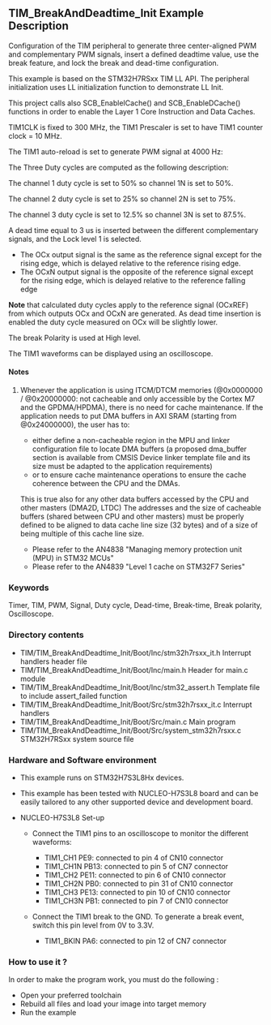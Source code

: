 ## <b>TIM_BreakAndDeadtime_Init Example Description</b>

Configuration of the TIM peripheral to
generate three center-aligned PWM and complementary PWM signals,
insert a defined deadtime value,
use the break feature,
and lock the break and dead-time configuration.

This example is based on the STM32H7RSxx TIM LL API. The peripheral initialization
uses LL initialization function to demonstrate LL Init.

This project calls also SCB_EnableICache() and SCB_EnableDCache() functions in order to enable
the Layer 1 Core Instruction and Data Caches.

TIM1CLK is fixed to 300 MHz, the TIM1 Prescaler is set to have
TIM1 counter clock = 10 MHz.

The TIM1 auto-reload is set to generate PWM signal at 4000 Hz:

The Three Duty cycles are computed as the following description:

The channel 1 duty cycle is set to 50% so channel 1N is set to 50%.

The channel 2 duty cycle is set to 25% so channel 2N is set to 75%.

The channel 3 duty cycle is set to 12.5% so channel 3N is set to 87.5%.

A dead time equal to 3 us is inserted between
the different complementary signals, and the Lock level 1 is selected.

  - The OCx output signal is the same as the reference signal except for the rising edge,
    which is delayed relative to the reference rising edge.
  - The OCxN output signal is the opposite of the reference signal except for the rising
    edge, which is delayed relative to the reference falling edge

**Note** that calculated duty cycles apply to the reference signal (OCxREF) from
which outputs OCx and OCxN are generated. As dead time insertion is enabled the
duty cycle measured on OCx will be slightly lower.

The break Polarity is used at High level.

The TIM1 waveforms can be displayed using an oscilloscope.

#### <b>Notes</b>

 1. Whenever the application is using ITCM/DTCM memories (@0x0000000 / @0x20000000: not cacheable and only accessible
    by the Cortex M7 and the GPDMA/HPDMA), there is no need for cache maintenance.
    If the application needs to put DMA buffers in AXI SRAM (starting from @0x24000000), the user has to:
    - either define a non-cacheable region in the MPU and linker configuration file to locate DMA buffers
      (a proposed dma_buffer section is available from CMSIS Device linker template file and its size must
      be adapted to the application requirements)
    - or to ensure cache maintenance operations to ensure the cache coherence between the CPU and the DMAs.

	This is true also for any other data buffers accessed by the CPU and other masters (DMA2D, LTDC)
    The addresses and the size of cacheable buffers (shared between CPU and other masters)
    must be properly defined to be aligned to data cache line size (32 bytes) and of a size of being multiple
    of this cache line size.
    - Please refer to the AN4838 "Managing memory protection unit (MPU) in STM32 MCUs"
    - Please refer to the AN4839 "Level 1 cache on STM32F7 Series"

### <b>Keywords</b>

Timer, TIM, PWM, Signal, Duty cycle, Dead-time, Break-time, Break polarity, Oscilloscope.

### <b>Directory contents</b>

  - TIM/TIM_BreakAndDeadtime_Init/Boot/Inc/stm32h7rsxx_it.h        Interrupt handlers header file
  - TIM/TIM_BreakAndDeadtime_Init/Boot/Inc/main.h                  Header for main.c module
  - TIM/TIM_BreakAndDeadtime_Init/Boot/Inc/stm32_assert.h          Template file to include assert_failed function
  - TIM/TIM_BreakAndDeadtime_Init/Boot/Src/stm32h7rsxx_it.c        Interrupt handlers
  - TIM/TIM_BreakAndDeadtime_Init/Boot/Src/main.c                  Main program
  - TIM/TIM_BreakAndDeadtime_Init/Boot/Src/system_stm32h7rsxx.c    STM32H7RSxx system source file

### <b>Hardware and Software environment</b>

  - This example runs on STM32H7S3L8Hx devices.

  - This example has been tested with NUCLEO-H7S3L8 board and can be
    easily tailored to any other supported device and development board.

  - NUCLEO-H7S3L8 Set-up

    - Connect the TIM1 pins to an oscilloscope to monitor the different waveforms:
      - TIM1_CH1  PE9: connected to pin 4 of CN10 connector
      - TIM1_CH1N PB13: connected to pin 5 of CN7 connector
      - TIM1_CH2  PE11: connected to pin 6 of CN10 connector
      - TIM1_CH2N PB0: connected to pin 31 of CN10 connector
      - TIM1_CH3  PE13: connected to pin 10 of CN10 connector
      - TIM1_CH3N PB1: connected to pin 7 of CN10 connector

    - Connect the TIM1 break to the GND. To generate a break event, switch this
      pin level from 0V to 3.3V.
      - TIM1_BKIN  PA6: connected to pin 12 of CN7 connector

### <b>How to use it ?</b>

In order to make the program work, you must do the following :

 - Open your preferred toolchain
 - Rebuild all files and load your image into target memory
 - Run the example



